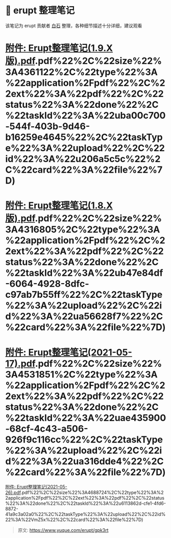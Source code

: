 # 📒 erupt 整理笔记

该笔记为 erupt 贡献者 [白石](https://github.com/wjw465150) 整理，各种细节描述十分详细，建议观看


# [附件: Erupt整理笔记(1.9.X版).pdf](./attachments/NdstqA50IfaYSxpV/Erupt整理笔记(1.9.X版).pdf).pdf%22%2C%22size%22%3A4361122%2C%22type%22%3A%22application%2Fpdf%22%2C%22ext%22%3A%22pdf%22%2C%22status%22%3A%22done%22%2C%22taskId%22%3A%22uba00c700-544f-403b-9d46-b16259e4645%22%2C%22taskType%22%3A%22upload%22%2C%22id%22%3A%22u206a5c5c%22%2C%22card%22%3A%22file%22%7D)

# [附件: Erupt整理笔记(1.8.X版).pdf](./attachments/NdstqA50IfaYSxpV/Erupt整理笔记(1.8.X版).pdf).pdf%22%2C%22size%22%3A4316805%2C%22type%22%3A%22application%2Fpdf%22%2C%22ext%22%3A%22pdf%22%2C%22status%22%3A%22done%22%2C%22taskId%22%3A%22ub47e84df-6064-4928-8dfc-c97ab7b55ff%22%2C%22taskType%22%3A%22upload%22%2C%22id%22%3A%22ua56628f7%22%2C%22card%22%3A%22file%22%7D)

# [附件: Erupt整理笔记(2021-05-17).pdf](./attachments/NdstqA50IfaYSxpV/Erupt整理笔记(2021-05-17).pdf).pdf%22%2C%22size%22%3A4531851%2C%22type%22%3A%22application%2Fpdf%22%2C%22ext%22%3A%22pdf%22%2C%22status%22%3A%22done%22%2C%22taskId%22%3A%22uae435900-68cf-4c43-a506-926f9c116cc%22%2C%22taskType%22%3A%22upload%22%2C%22id%22%3A%22ua316dde4%22%2C%22card%22%3A%22file%22%7D)

[附件: Erupt整理笔记(2021-05-26).pdf](./attachments/NdstqA50IfaYSxpV/Erupt整理笔记(2021-05-26).pdf).pdf%22%2C%22size%22%3A4688724%2C%22type%22%3A%22application%2Fpdf%22%2C%22ext%22%3A%22pdf%22%2C%22status%22%3A%22done%22%2C%22taskId%22%3A%22u6113862d-cfe1-4fd6-8872-41a9c3a02a0%22%2C%22taskType%22%3A%22upload%22%2C%22id%22%3A%22VmZ5x%22%2C%22card%22%3A%22file%22%7D)


> 原文: <https://www.yuque.com/erupt/gpk3rt>